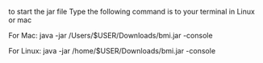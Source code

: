 to start the jar file
Type the following command is to your terminal in Linux or mac

For Mac: java -jar /Users/$USER/Downloads/bmi.jar -console     

For Linux: java -jar /home/$USER/Downloads/bmi.jar -console     
